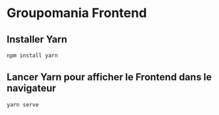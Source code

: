 # Groupomania Frontend

## Installer Yarn
```
npm install yarn
```
## Lancer Yarn pour afficher le Frontend dans le navigateur
```
yarn serve
```

